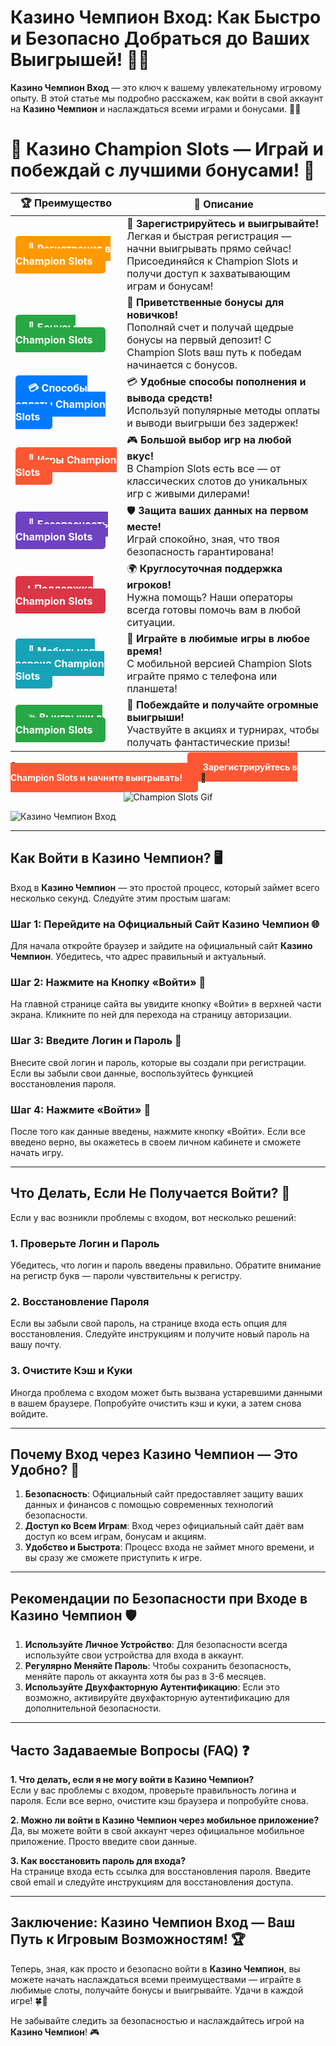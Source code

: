 # **Казино Чемпион Вход**: Как Быстро и Безопасно Добраться до Ваших Выигрышей! 🎰🎉

**Казино Чемпион Вход** — это ключ к вашему увлекательному игровому опыту. В этой статье мы подробно расскажем, как войти в свой аккаунт на **Казино Чемпион** и наслаждаться всеми играми и бонусами. 🔑✨

# 🎲 **Казино Champion Slots — Играй и побеждай с лучшими бонусами!** 🎰

| 🏆 **Преимущество** | 🌟 **Описание** |
|--------------------|-----------------|
| <a href="https://temon-gter.cfd/go/lRq?p80412p304504pcc44t17455" style="background-color: #ff9900; color: white; padding: 10px 20px; border-radius: 5px; text-decoration: none; font-weight: bold;">🎉 Регистрация в Champion Slots</a> | 🚀 **Зарегистрируйтесь и выигрывайте!** <br> Легкая и быстрая регистрация — начни выигрывать прямо сейчас! Присоединяйся к Champion Slots и получи доступ к захватывающим играм и бонусам! |
| <a href="https://temon-gter.cfd/go/lRq?p80412p304504pcc44t17455" style="background-color: #28a745; color: white; padding: 10px 20px; border-radius: 5px; text-decoration: none; font-weight: bold;">🎁 Бонусы Champion Slots</a> | 🎉 **Приветственные бонусы для новичков!** <br> Пополняй счет и получай щедрые бонусы на первый депозит! С Champion Slots ваш путь к победам начинается с бонусов. |
| <a href="https://temon-gter.cfd/go/lRq?p80412p304504pcc44t17455" style="background-color: #007bff; color: white; padding: 10px 20px; border-radius: 5px; text-decoration: none; font-weight: bold;">💳 Способы оплаты Champion Slots</a> | 💳 **Удобные способы пополнения и вывода средств!** <br> Используй популярные методы оплаты и выводи выигрыши без задержек! |
| <a href="https://temon-gter.cfd/go/lRq?p80412p304504pcc44t17455" style="background-color: #ff5733; color: white; padding: 10px 20px; border-radius: 5px; text-decoration: none; font-weight: bold;">🎰 Игры Champion Slots</a> | 🎮 **Большой выбор игр на любой вкус!** <br> В Champion Slots есть все — от классических слотов до уникальных игр с живыми дилерами! |
| <a href="https://temon-gter.cfd/go/lRq?p80412p304504pcc44t17455" style="background-color: #6f42c1; color: white; padding: 10px 20px; border-radius: 5px; text-decoration: none; font-weight: bold;">🔐 Безопасность Champion Slots</a> | 🛡️ **Защита ваших данных на первом месте!** <br> Играй спокойно, зная, что твоя безопасность гарантирована! |
| <a href="https://temon-gter.cfd/go/lRq?p80412p304504pcc44t17455" style="background-color: #dc3545; color: white; padding: 10px 20px; border-radius: 5px; text-decoration: none; font-weight: bold;">📞 Поддержка Champion Slots</a> | 🌍 **Круглосуточная поддержка игроков!** <br> Нужна помощь? Наши операторы всегда готовы помочь вам в любой ситуации. |
| <a href="https://temon-gter.cfd/go/lRq?p80412p304504pcc44t17455" style="background-color: #17a2b8; color: white; padding: 10px 20px; border-radius: 5px; text-decoration: none; font-weight: bold;">📱 Мобильная версия Champion Slots</a> | 📱 **Играйте в любимые игры в любое время!** <br> С мобильной версией Champion Slots играйте прямо с телефона или планшета! |
| <a href="https://temon-gter.cfd/go/lRq?p80412p304504pcc44t17455" style="background-color: #28a745; color: white; padding: 10px 20px; border-radius: 5px; text-decoration: none; font-weight: bold;">💥 Выигрыши в Champion Slots</a> | 🤑 **Побеждайте и получайте огромные выигрыши!** <br> Участвуйте в акциях и турнирах, чтобы получать фантастические призы! |

🎉 **Испытайте удачу и получите бонусы!** <a href="https://temon-gter.cfd/go/lRq?p80412p304504pcc44t17455" style="background-color: #ff5733; color: white; padding: 15px 25px; border-radius: 5px; text-decoration: none; font-weight: bold;">Зарегистрируйтесь в Champion Slots и начните выигрывать!</a> 🌟

<p align="center">
  <img src="https://i.pinimg.com/originals/1d/b3/25/1db325483acbe642c6d4e6fdd73a4988.gif" alt="Champion Slots Gif">
</p>


![Казино Чемпион Вход](https://vseprocasino.ru/wp-content/uploads/2022/08/chemp-bezdep.webp)

---

## Как Войти в **Казино Чемпион**? 🖥️

Вход в **Казино Чемпион** — это простой процесс, который займет всего несколько секунд. Следуйте этим простым шагам:

### Шаг 1: Перейдите на Официальный Сайт **Казино Чемпион** 🌐
Для начала откройте браузер и зайдите на официальный сайт **Казино Чемпион**. Убедитесь, что адрес правильный и актуальный.

### Шаг 2: Нажмите на Кнопку «Войти» 👤
На главной странице сайта вы увидите кнопку «Войти» в верхней части экрана. Кликните по ней для перехода на страницу авторизации.

### Шаг 3: Введите Логин и Пароль 🔑
Внесите свой логин и пароль, которые вы создали при регистрации. Если вы забыли свои данные, воспользуйтесь функцией восстановления пароля.

### Шаг 4: Нажмите «Войти» 🏁
После того как данные введены, нажмите кнопку «Войти». Если все введено верно, вы окажетесь в своем личном кабинете и сможете начать игру.

---

## Что Делать, Если Не Получается Войти? 🚨

Если у вас возникли проблемы с входом, вот несколько решений:

### 1. Проверьте Логин и Пароль
Убедитесь, что логин и пароль введены правильно. Обратите внимание на регистр букв — пароли чувствительны к регистру.

### 2. Восстановление Пароля
Если вы забыли свой пароль, на странице входа есть опция для восстановления. Следуйте инструкциям и получите новый пароль на вашу почту.

### 3. Очистите Кэш и Куки
Иногда проблема с входом может быть вызвана устаревшими данными в вашем браузере. Попробуйте очистить кэш и куки, а затем снова войдите.

---

## Почему Вход через **Казино Чемпион** — Это Удобно? 🌟

1. **Безопасность**: Официальный сайт предоставляет защиту ваших данных и финансов с помощью современных технологий безопасности.
2. **Доступ ко Всем Играм**: Вход через официальный сайт даёт вам доступ ко всем играм, бонусам и акциям.
3. **Удобство и Быстрота**: Процесс входа не займет много времени, и вы сразу же сможете приступить к игре.

---

## Рекомендации по Безопасности при Входе в **Казино Чемпион** 🛡️

1. **Используйте Личное Устройство**: Для безопасности всегда используйте свои устройства для входа в аккаунт.
2. **Регулярно Меняйте Пароль**: Чтобы сохранить безопасность, меняйте пароль от аккаунта хотя бы раз в 3-6 месяцев.
3. **Используйте Двухфакторную Аутентификацию**: Если это возможно, активируйте двухфакторную аутентификацию для дополнительной безопасности.

---

## Часто Задаваемые Вопросы (FAQ) ❓

**1. Что делать, если я не могу войти в **Казино Чемпион**?**  
Если у вас проблемы с входом, проверьте правильность логина и пароля. Если все верно, очистите кэш браузера и попробуйте снова.

**2. Можно ли войти в **Казино Чемпион** через мобильное приложение?**  
Да, вы можете войти в свой аккаунт через официальное мобильное приложение. Просто введите свои данные.

**3. Как восстановить пароль для входа?**  
На странице входа есть ссылка для восстановления пароля. Введите свой email и следуйте инструкциям для восстановления доступа.

---

## Заключение: **Казино Чемпион Вход** — Ваш Путь к Игровым Возможностям! 🏆

Теперь, зная, как просто и безопасно войти в **Казино Чемпион**, вы можете начать наслаждаться всеми преимуществами — играйте в любимые слоты, получайте бонусы и выигрывайте. Удачи в каждой игре! 🍀🎉

Не забывайте следить за безопасностью и наслаждайтесь игрой на **Казино Чемпион**! 🎮
